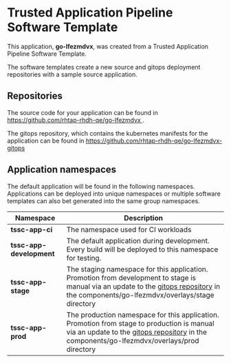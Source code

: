 # Trusted Application Pipeline Software Template

This application, **go-lfezmdvx**, was created from a Trusted Application Pipeline Software Template.

The software templates create a new source and gitops deployment repositories with a sample source application. 

## Repositories

The source code for your application can be found in [https://github.com/rhtap-rhdh-qe/go-lfezmdvx ](https://github.com/rhtap-rhdh-qe/go-lfezmdvx ).
 
The gitops repository, which contains the kubernetes manifests for the application can be found in 
[https://github.com/rhtap-rhdh-qe/go-lfezmdvx-gitops ](https://github.com/rhtap-rhdh-qe/go-lfezmdvx-gitops ) 

## Application namespaces 

The default application will be found in the following namespaces. Applications can be deployed into unique namespaces or multiple software templates can also bet generated into the same group namespaces.  

|  Namespace   |  Description   |  
| -------- | -------- |
| **tssc-app-ci** | The namespace used for CI workloads |
| **tssc-app-development** | The default application during development. Every build will be deployed to this namespace for testing. |
| **tssc-app-stage** | The staging namespace for this application. Promotion from development to stage is manual via an update to the [gitops repository](https://github.com/rhtap-rhdh-qe/go-lfezmdvx-gitops ) in the components/go-lfezmdvx/overlays/stage directory |
| **tssc-app-prod** | The production namespace for this application. Promotion from stage to production is manual via an update to the [gitops repository](https://github.com/rhtap-rhdh-qe/go-lfezmdvx-gitops ) in the components/go-lfezmdvx/overlays/prod directory |